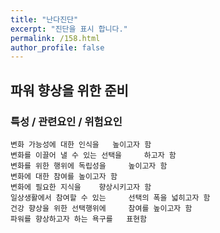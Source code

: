 ```yaml
---
title: "난다진단"
excerpt: "진단을 표시 합니다."
permalink: /158.html
author_profile: false
---
```

## 파워 향상을 위한 준비



### 특성 / 관련요인 / 위험요인

>   

    변화 가능성에 대한 인식을   높이고자 함
    변화를 이끌어 낼 수 있는 선택을     하고자 함
    변화를 위한 행위에 독립성을     높이고자 함
    변화에 대한 참여를 높이고자 함
    변화에 필요한 지식을    향상시키고자 함
    일상생활에서 참여할 수 있는     선택의 폭을 넓히고자 함
    건강 향상을 위한 선택행위에     참여를 높이고자 함
    파워를 향상하고자 하는 욕구를   표현함
